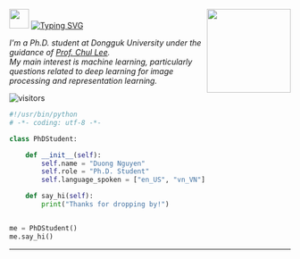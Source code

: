 <img src="https://media.giphy.com/media/hvRJCLFzcasrR4ia7z/giphy.gif" width="35"> [![Typing SVG](https://readme-typing-svg.herokuapp.com?duration=2000&vCenter=true&height=30&lines=Hello!;I'm+Duong)](https://git.io/typing-svg)
<img align='right' src="https://i.giphy.com/media/Y4ak9Ki2GZCbJxAnJD/giphy.webp" height="150">
<p>
  <em>
    I'm a Ph.D. student at Dongguk University under the guidance of <a href="http://cilab.dongguk.edu/">Prof. Chul Lee</a>.
    </br>
    My main interest is machine learning, particularly questions related to deep learning for image processing and representation learning.
  </em>
</p>

![visitors](https://visitor-badge.laobi.icu/badge?page_id=nhduong.nhduong)

```python
#!/usr/bin/python
# -*- coding: utf-8 -*-

class PhDStudent:

    def __init__(self):
        self.name = "Duong Nguyen"
        self.role = "Ph.D. Student"
        self.language_spoken = ["en_US", "vn_VN"]

    def say_hi(self):
        print("Thanks for dropping by!")


me = PhDStudent()
me.say_hi()
```

---
